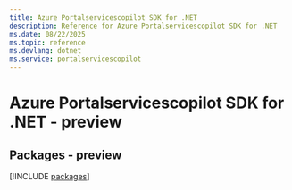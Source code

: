 ```yaml
---
title: Azure Portalservicescopilot SDK for .NET
description: Reference for Azure Portalservicescopilot SDK for .NET
ms.date: 08/22/2025
ms.topic: reference
ms.devlang: dotnet
ms.service: portalservicescopilot
---
```

# Azure Portalservicescopilot SDK for .NET - preview
## Packages - preview
[!INCLUDE [packages](portalservicescopilot-index.md)]